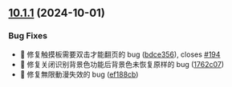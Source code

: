 ## [10.1.1](https://github.com/hymbz/ComicReadScript/compare/v10.1.0...v10.1.1) (2024-10-01)


### Bug Fixes

* :bug: 修复触摸板需要双击才能翻页的 bug ([bdce356](https://github.com/hymbz/ComicReadScript/commit/bdce356098a1dc6db2d8d94bd8bca51833a2de28)), closes [#194](https://github.com/hymbz/ComicReadScript/issues/194)
* :bug: 修复关闭识别背景色功能后背景色未恢复原样的 bug ([1762c07](https://github.com/hymbz/ComicReadScript/commit/1762c0715527e51038bf08a43ac0491045fd0d78))
* :bug: 修复無限動漫失效的 bug ([ef188cb](https://github.com/hymbz/ComicReadScript/commit/ef188cba18270ce028fc282312c430ca74168ea6))
